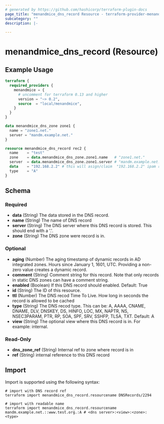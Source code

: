 ```yaml
---
# generated by https://github.com/hashicorp/terraform-plugin-docs
page_title: "menandmice_dns_record Resource - terraform-provider-menandmice"
subcategory: ""
description: |-
  
---
```


# menandmice_dns_record (Resource)



## Example Usage

```terraform
terraform {
  required_providers {
    menandmice = {
      # uncomment for terraform 0.13 and higher
      version = "~> 0.2",
      source  = "local/menandmice",
    }
  }
}

data menandmice_dns_zone zone1 {
  name = "zone1.net."
  server = "mandm.example.net."
}

resource menandmice_dns_record rec2 {
  name    = "test"
  zone    = data.menandmice_dns_zone.zone1.name   # "zone1.net."
  server  = data.menandmice_dns_zone.zone1.server # "mandm.example.net."
  data    = "192.168.2.2" # this will asign/claim  "192.168.2.2" ipam records
  type    = "A"
}
```

<!-- schema generated by tfplugindocs -->
## Schema

### Required

- **data** (String) The data stored in the DNS record.
- **name** (String) The name of DNS record
- **server** (String) The DNS server where this DNS record is stored. This should end with a '.'.
- **zone** (String) The DNS zone were record is in.

### Optional

- **aging** (Number) The aging timestamp of dynamic records in AD integrated zones. Hours since January 1, 1601, UTC. Providing a non-zero value creates a dynamic record.
- **comment** (String) Comment string for this record. Note that only records in static DNS zones can have a comment string.
- **enabled** (Boolean) If this DNS record should enabled. Default: True
- **id** (String) The ID of this resource.
- **ttl** (Number) The DNS recod Time To Live. How long in seconds the record is allowed to be cached
- **type** (String) The DNS recod type. This can be: A, AAAA, CNAME, DNAME, DLV, DNSKEY, DS, HINFO, LOC, MX, NAPTR, NS, NSEC3PARAM, PTR, RP, SOA, SPF, SRV, SSHFP, TLSA, TXT. Default: A
- **view** (String) The optional view where this DNS record is in. For example: internal.

### Read-Only

- **dns_zone_ref** (String) Internal ref to zone where record is in
- **ref** (String) internal reference to this DNS record

## Import

Import is supported using the following syntax:

```shell
# import with DNS record ref
terraform import menandmice_dns_record.resourcename DNSRecords/2294

# import with readable name
terraform import menandmice_dns_record.resourcename mandm.example.net.::www.test.org.:A # <dns server>:<view>:<zone>:<type>
```
